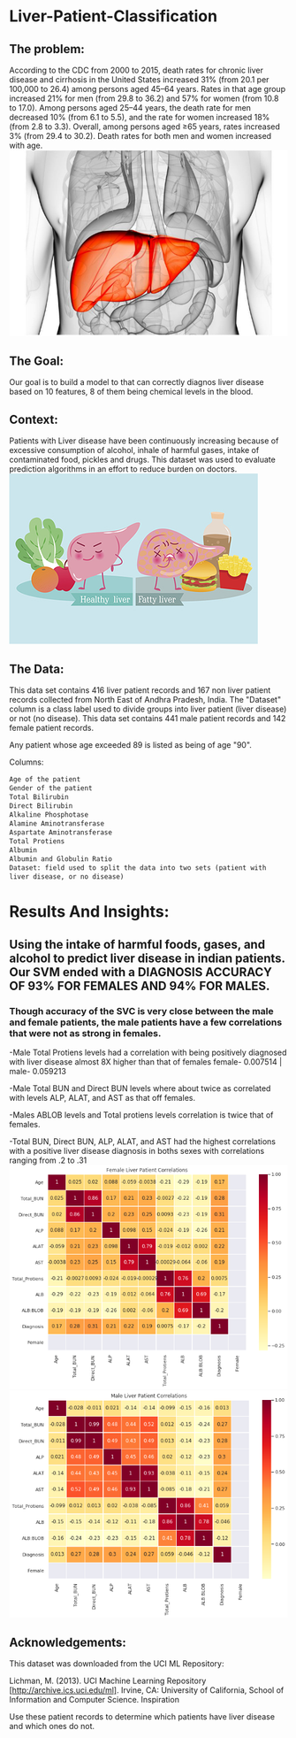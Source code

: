 # Liver-Patient-Classification

## The problem:
According to the CDC from 2000 to 2015, death rates for chronic liver disease and cirrhosis in the United States increased 31% (from 20.1 per 100,000 to 26.4) among persons aged 45–64 years. Rates in that age group increased 21% for men (from 29.8 to 36.2) and 57% for women (from 10.8 to 17.0). Among persons aged 25–44 years, the death rate for men decreased 10% (from 6.1 to 5.5), and the rate for women increased 18% (from 2.8 to 3.3). Overall, among persons aged ≥65 years, rates increased 3% (from 29.4 to 30.2). Death rates for both men and women increased with age.
![](/liver_imgs/liver.jpg)

## The Goal:
Our goal is to build a model to that can correctly diagnos liver disease based on 10 features, 8 of them being chemical levels in the blood.

## Context:
Patients with Liver disease have been continuously increasing because of excessive consumption of alcohol, inhale of harmful gases, intake of contaminated food, pickles and drugs. This dataset was used to evaluate prediction algorithms in an effort to reduce burden on doctors.
   ![](/liver_imgs/healthyvsnonliver.jpg)
## The Data:
This data set contains 416 liver patient records and 167 non liver patient records collected from North East of Andhra Pradesh, India. The "Dataset" column is a class label used to divide groups into liver patient (liver disease) or not (no disease). This data set contains 441 male patient records and 142 female patient records.

Any patient whose age exceeded 89 is listed as being of age "90".

Columns:

    Age of the patient
    Gender of the patient
    Total Bilirubin
    Direct Bilirubin
    Alkaline Phosphotase
    Alamine Aminotransferase
    Aspartate Aminotransferase
    Total Protiens
    Albumin
    Albumin and Globulin Ratio
    Dataset: field used to split the data into two sets (patient with liver disease, or no disease)
# Results And Insights:
## Using the intake of harmful foods, gases, and alcohol to predict liver disease in indian patients. Our SVM ended with a DIAGNOSIS ACCURACY OF 93% FOR FEMALES AND 94% FOR MALES.

### Though accuracy of the SVC is very close between the male and female patients, the male patients have a few correlations that were not as strong in females.

   -Male Total Protiens levels had a correlation with being positively diagnosed with liver disease almost 8X higher than that of females female- 0.007514 | male- 0.059213
   
   -Male Total BUN and Direct BUN levels where about twice as correlated with levels ALP, ALAT, and AST as that off females.
   
   -Males ABLOB levels and Total protiens levels correlation is twice that of females.
   
   -Total BUN, Direct BUN, ALP, ALAT, and AST had the highest correlations with a positive liver disease diagnosis in boths sexes with correlations ranging from .2 to .31
   ![](/liver_imgs/female_corr.png)
   ![](/liver_imgs/male_corr.png)

## Acknowledgements:
This dataset was downloaded from the UCI ML Repository:

Lichman, M. (2013). UCI Machine Learning Repository [http://archive.ics.uci.edu/ml]. Irvine, CA: University of California, School of Information and Computer Science.
Inspiration

Use these patient records to determine which patients have liver disease and which ones do not. 

